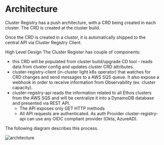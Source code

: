 # Architecture

Cluster Registry has a push architecture, with a CRD being created in each cluster.
The CRD is created at the cluster build.

Once the CRD is created in a cluster, it is automatically shipped to the central API via Cluster Registry Client.

High Level Design
The Cluster Register has couple of components:

* this CRD will be populated from cluster build/upgrade CD tool - reads data from cluster config and updates cluster CRD attributes.
* cluster-registry-client (in-cluster light k8s operator) that watches for CRD changes and send messages to a AWS SQS queue. It also expose a webhook in order to receive information from Observability (ex. cluster capacity).
* cluster-registry-api reads the information related to all Ethos clusters from the AWS SQS and will be centralize it into a DynamoDB database and presented via REST API.
  * The API exposes only GET HTTP methods
  * All API requests are authenticated. As auth Provider cluster-registry-api can use any OIDC compliant provider (Okta, AzureAD).

The following diagram describes this process.

![architecture](https://lucid.app/publicSegments/view/4b7b1961-92a4-484d-b9af-534fa1be3ba7/image.png)
